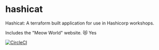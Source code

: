 # hashicat
Hashicat: A terraform built application for use in Hashicorp workshops.

Includes the "Meow World" website. 😻 Yes

[![CircleCI](https://circleci.com/gh/hashicorp/hashicat-azure.svg?style=svg)](https://circleci.com/gh/hashicorp/hashicat-azure)
